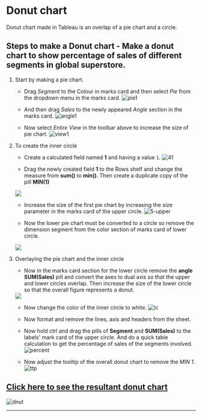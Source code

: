 # Donut chart

Donut chart made in Tableau is an overlap of a pie chart and a circle. 

## Steps to make a Donut chart - Make a donut chart to show percentage of sales of different segments in global superstore.

1. Start by making a pie chart.
	- Drag _Segment_ to the Colour in marks card and then select _Pie_ from the dropdown menu in the marks card.
	![pie1](../../images/tableau/diff_viz_tableau/donut/1_drag.PNG)

	- And then drag _Sales_ to the newly appeared _Angle_ section in the marks card.
	![angle1](../../images/tableau/diff_viz_tableau/donut/2_angle.PNG)

	- Now select _Entire View_ in the toolbar above to increase the size of pie chart.
	![view1](../../images/tableau/diff_viz_tableau/donut/3_view.PNG)


2. To create the inner circle 

	- Create a calculated field named __1__ and having a value `1`. 
	 ![41](../../images/tableau/diff_viz_tableau/donut/4_1.PNG)

	- Drag the newly created field __1__ to the Rows shelf and change the measure from __sum()__ to __min()__. Then create a duplicate copy of the pill __MIN(1)__ 
	<img src="../../images/tableau/diff_viz_tableau/donut/min_1.gif?raw=true"/>

	- Increase the size of the first pie chart by increasing the size parameter in the marks card of the upper circle.
	![5-upper](../../images/tableau/diff_viz_tableau/donut/5_size_upper_circle.PNG)

	- Now the lower pie chart must be converted to a circle so remove the dimension segment from the color section of marks card of lower circle. 
	<img src="../../images/tableau/diff_viz_tableau/donut/lower.gif?raw=true"/> 

3. Overlaying the pie chart and the inner circle

	- Now in the marks card section for the lower circle remove the __angle SUM(Sales)__ pill and convert the axes to dual axis so that the upper and lower circles overlap. Then increase the size of the lower circle so that the overall figure represents a donut.
	<img src="../../images/tableau/diff_viz_tableau/donut/lower.gif?raw=true"/> 

	- Now change the color of the inner circle to white.
	![lc](../../images/tableau/diff_viz_tableau/donut/6_lower_circle.PNG)

	- Now format and remove the lines, axis and headers from the sheet.
	- Now hold ctrl and drag the pills of __Segment__ and __SUM(Sales)__ to the labels' mark card of the upper circle. And do a quick table calculation to get the percentage of sales of the segments involved.
	![percent](../../images/tableau/diff_viz_tableau/donut/percent.PNG)
	- Now adjust the tooltip of the overall donut chart to remove the _MIN 1_.
	![ttp](../../images/tableau/diff_viz_tableau/donut/tooltip.png)

## [Click here to see the resultant donut chart](https://public.tableau.com/views/Donutchart_15844398959790/Dashboard1?:display_count=y&publish=yes&:origin=viz_share_link)
![dnut](../../images/tableau/diff_viz_tableau/donut/donut.png)

***

	 





